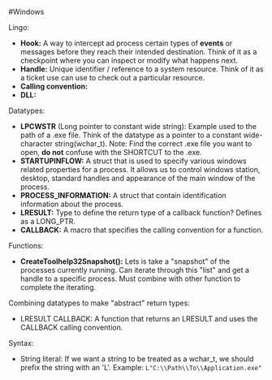#Windows 

Lingo: 
- **Hook:** A way to intercept ad process certain types of **events** or messages before they reach their intended destination. Think of it as a checkpoint where you can inspect or modify what happens next.
- **Handle:** Unique identifier / reference to a system resource. Think of it as a ticket use can use to check out a particular resource. 
-  **Calling convention:** 
- **DLL:**

Datatypes:
- **LPCWSTR** (Long pointer to constant wide string): Example used to the path of a .exe file. Think of the datatype as a pointer to a constant wide-character string(wchar_t). Note: Find the correct .exe file you want to open, **do not** confuse with the SHORTCUT to the .exe.
- **STARTUPINFLOW:** A struct that is used to specify various windows related properties for a process. It allows us to control windows station, desktop, standard handles and appearance of the main window of the process. 
- **PROCESS_INFORMATION:** A struct that contain identification information about the process. 
- **LRESULT:** Type to define the return type of a callback function? Defines as a LONG_PTR.
- **CALLBACK:** A macro that specifies the calling convention for a function. 

Functions: 
- **CreateToolhelp32Snapshot():** Lets is take a "snapshot" of the processes currently running. Can iterate through this "list" and get a handle to a specific process.  Must combine with other function to complete the iterating. 


Combining datatypes to make "abstract" return types: 
- LRESULT CALLBACK: A function that returns an LRESULT and uses the CALLBACK calling convention. 

Syntax:
- String literal: If we want a string to be treated as a wchar_t, we should prefix the string with an 'L'. Example: `L"C:\\Path\\To\\Application.exe"`
